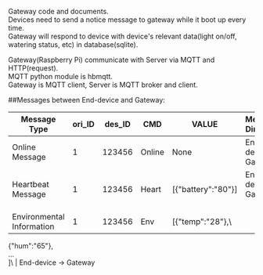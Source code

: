 Gateway code and documents.   
Devices need to send a notice message to gateway while it boot up every time.   
Gateway will respond to device with device's relevant data(light on/off, watering status, etc) in database(sqlite).  

Gateway(Raspberry Pi) communicate with Server via MQTT and HTTP(request).  
MQTT python module is hbmqtt.   
Gateway is MQTT client, Server is MQTT broker and client.     

##Messages between End-device and Gateway:   

Message Type | ori_ID | des_ID | CMD | VALUE | Message Direction   
------------ | ------------- | ------------- | ------------- | ------------- | -------------    
Online Message | 1 | 123456 | Online | None | End-device -> Gateway    
Heartbeat Message | 1 |	123456 |	Heart |	[{"battery":"80"}] |	End-device -> Gateway    
Environmental Information |	1 |	123456 |	Env	| [{"temp":"28"},\
{"hum":"65"},\
...\
]\ | End-device -> Gateway 





